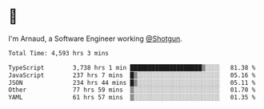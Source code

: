 # 👋

I'm Arnaud, a Software Engineer working [@Shotgun](https://shotgun.live).

<!--START_SECTION:waka-->

```txt
Total Time: 4,593 hrs 3 mins

TypeScript        3,738 hrs 1 min ████████████████████▒░░░░   81.38 %
JavaScript        237 hrs 7 mins  █▒░░░░░░░░░░░░░░░░░░░░░░░   05.16 %
JSON              234 hrs 44 mins █▒░░░░░░░░░░░░░░░░░░░░░░░   05.11 %
Other             77 hrs 59 mins  ▒░░░░░░░░░░░░░░░░░░░░░░░░   01.70 %
YAML              61 hrs 57 mins  ▒░░░░░░░░░░░░░░░░░░░░░░░░   01.35 %
```

<!--END_SECTION:waka-->
